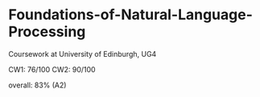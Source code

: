 # Foundations-of-Natural-Language-Processing
Coursework at University of Edinburgh, UG4

CW1: 76/100	
CW2: 90/100	

overall: 83% (A2)
